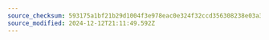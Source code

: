 ```yaml
---
source_checksum: 593175a1bf21b29d1004f3e978eac0e324f32ccd356308238e03a3e3b7ec5c00
source_modified: 2024-12-12T21:11:49.592Z
---
```


